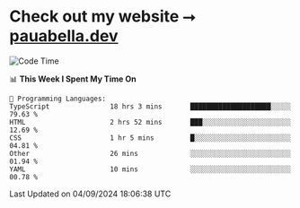 # Check out my website ⭢ [pauabella.dev](https://pauabella.dev)

<!--START_SECTION:waka-->
![Code Time](http://img.shields.io/badge/Code%20Time-3%2C690%20hrs%202%20mins-blue)

📊 **This Week I Spent My Time On** 

```text
💬 Programming Languages: 
TypeScript               18 hrs 3 mins       ████████████████████░░░░░   79.63 % 
HTML                     2 hrs 52 mins       ███░░░░░░░░░░░░░░░░░░░░░░   12.69 % 
CSS                      1 hr 5 mins         █░░░░░░░░░░░░░░░░░░░░░░░░   04.81 % 
Other                    26 mins             ░░░░░░░░░░░░░░░░░░░░░░░░░   01.94 % 
YAML                     10 mins             ░░░░░░░░░░░░░░░░░░░░░░░░░   00.78 % 
```


 Last Updated on 04/09/2024 18:06:38 UTC
<!--END_SECTION:waka-->
